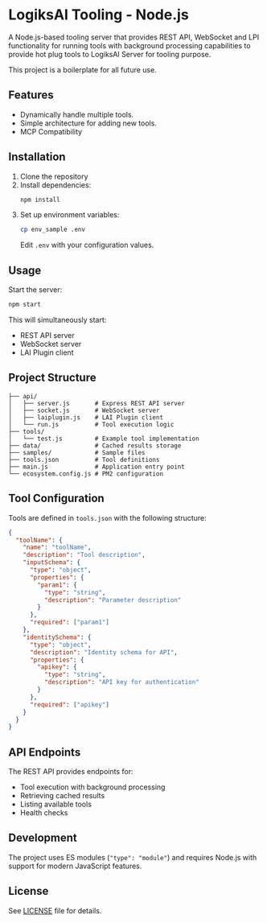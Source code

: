 # LogiksAI Tooling - Node.js

A Node.js-based tooling server that provides REST API, WebSocket and LPI functionality for running tools with background processing capabilities to provide hot plug tools to LogiksAI Server for tooling purpose.

This project is a boilerplate for all future use.

## Features

- Dynamically handle multiple tools.
- Simple architecture for adding new tools.
- MCP Compatibility

## Installation

1. Clone the repository
2. Install dependencies:
   ```bash
   npm install
   ```
3. Set up environment variables:
   ```bash
   cp env_sample .env
   ```
   Edit `.env` with your configuration values.

## Usage

Start the server:
```bash
npm start
```

This will simultaneously start:
- REST API server
- WebSocket server  
- LAI Plugin client

## Project Structure

```
├── api/
│   ├── server.js       # Express REST API server
│   ├── socket.js       # WebSocket server
│   ├── laiplugin.js    # LAI Plugin client
│   └── run.js          # Tool execution logic
├── tools/
│   └── test.js         # Example tool implementation
├── data/               # Cached results storage
├── samples/            # Sample files
├── tools.json          # Tool definitions
├── main.js             # Application entry point
└── ecosystem.config.js # PM2 configuration
```

## Tool Configuration

Tools are defined in `tools.json` with the following structure:
```json
{
  "toolName": {
    "name": "toolName",
    "description": "Tool description",
    "inputSchema": {
      "type": "object",
      "properties": {
        "param1": {
          "type": "string",
          "description": "Parameter description"
        }
      },
      "required": ["param1"]
    },
    "identitySchema": {
      "type": "object",
      "description": "Identity schema for API",
      "properties": {
        "apikey": {
          "type": "string",
          "description": "API key for authentication"
        }
      },
      "required": ["apikey"]
    }
  }
}
```

## API Endpoints

The REST API provides endpoints for:
- Tool execution with background processing
- Retrieving cached results
- Listing available tools
- Health checks

## Development

The project uses ES modules (`"type": "module"`) and requires Node.js with support for modern JavaScript features.

## License

See [LICENSE](LICENSE) file for details.